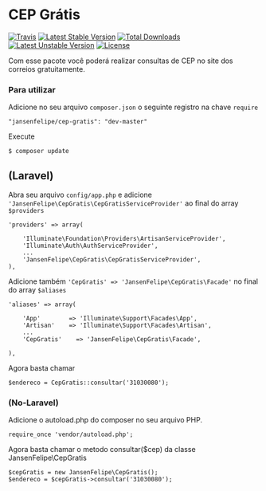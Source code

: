 # CEP Grátis
[![Travis](https://travis-ci.org/jansenfelipe/cep-gratis.svg?branch=1.0)](https://travis-ci.org/jansenfelipe/cep-gratis)
[![Latest Stable Version](https://poser.pugx.org/jansenfelipe/cep-gratis/v/stable.svg)](https://packagist.org/packages/jansenfelipe/cep-gratis) [![Total Downloads](https://poser.pugx.org/jansenfelipe/cep-gratis/downloads.svg)](https://packagist.org/packages/jansenfelipe/cep-gratis) [![Latest Unstable Version](https://poser.pugx.org/jansenfelipe/cep-gratis/v/unstable.svg)](https://packagist.org/packages/jansenfelipe/cep-gratis) [![License](https://poser.pugx.org/jansenfelipe/cep-gratis/license.svg)](https://packagist.org/packages/jansenfelipe/cep-gratis)

Com esse pacote você poderá realizar consultas de CEP no site dos correios gratuitamente.

### Para utilizar

Adicione no seu arquivo `composer.json` o seguinte registro na chave `require`

    "jansenfelipe/cep-gratis": "dev-master"

Execute

    $ composer update

## (Laravel)

Abra seu arquivo `config/app.php` e adicione `'JansenFelipe\CepGratis\CepGratisServiceProvider'` ao final do array `$providers`

    'providers' => array(

        'Illuminate\Foundation\Providers\ArtisanServiceProvider',
        'Illuminate\Auth\AuthServiceProvider',
        ...
        'JansenFelipe\CepGratis\CepGratisServiceProvider',
    ),

Adicione também `'CepGratis' => 'JansenFelipe\CepGratis\Facade'` no final do array `$aliases`

    'aliases' => array(

        'App'        => 'Illuminate\Support\Facades\App',
        'Artisan'    => 'Illuminate\Support\Facades\Artisan',
        ...
        'CepGratis'    => 'JansenFelipe\CepGratis\Facade',

    ),

Agora basta chamar

    $endereco = CepGratis::consultar('31030080');


### (No-Laravel)

Adicione o autoload.php do composer no seu arquivo PHP.

    require_once 'vendor/autoload.php';  

Agora basta chamar o metodo consultar($cep) da classe JansenFelipe\CepGratis

    $cepGratis = new JansenFelipe\CepGratis();
    $endereco = $cepGratis->consultar('31030080');
